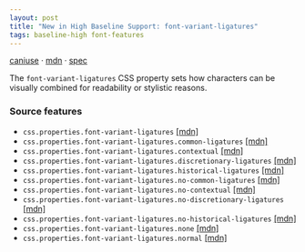 ```yaml
---
layout: post
title: "New in High Baseline Support: font-variant-ligatures"
tags: baseline-high font-features
---
```


[caniuse](https://caniuse.com/?search=font-variant-ligatures) · [mdn](https://developer.mozilla.org/en-US/search?q=font-variant-ligatures) · [spec](https://drafts.csswg.org/css-fonts-4/#font-variant-ligatures-prop)

The `font-variant-ligatures` CSS property sets how characters can be visually combined for readability or stylistic reasons.

### Source features

- ``css.properties.font-variant-ligatures`` [[mdn]](https://developer.mozilla.org/en-US/search?q=css.properties.font-variant-ligatures)
- ``css.properties.font-variant-ligatures.common-ligatures`` [[mdn]](https://developer.mozilla.org/en-US/search?q=css.properties.font-variant-ligatures.common-ligatures)
- ``css.properties.font-variant-ligatures.contextual`` [[mdn]](https://developer.mozilla.org/en-US/search?q=css.properties.font-variant-ligatures.contextual)
- ``css.properties.font-variant-ligatures.discretionary-ligatures`` [[mdn]](https://developer.mozilla.org/en-US/search?q=css.properties.font-variant-ligatures.discretionary-ligatures)
- ``css.properties.font-variant-ligatures.historical-ligatures`` [[mdn]](https://developer.mozilla.org/en-US/search?q=css.properties.font-variant-ligatures.historical-ligatures)
- ``css.properties.font-variant-ligatures.no-common-ligatures`` [[mdn]](https://developer.mozilla.org/en-US/search?q=css.properties.font-variant-ligatures.no-common-ligatures)
- ``css.properties.font-variant-ligatures.no-contextual`` [[mdn]](https://developer.mozilla.org/en-US/search?q=css.properties.font-variant-ligatures.no-contextual)
- ``css.properties.font-variant-ligatures.no-discretionary-ligatures`` [[mdn]](https://developer.mozilla.org/en-US/search?q=css.properties.font-variant-ligatures.no-discretionary-ligatures)
- ``css.properties.font-variant-ligatures.no-historical-ligatures`` [[mdn]](https://developer.mozilla.org/en-US/search?q=css.properties.font-variant-ligatures.no-historical-ligatures)
- ``css.properties.font-variant-ligatures.none`` [[mdn]](https://developer.mozilla.org/en-US/search?q=css.properties.font-variant-ligatures.none)
- ``css.properties.font-variant-ligatures.normal`` [[mdn]](https://developer.mozilla.org/en-US/search?q=css.properties.font-variant-ligatures.normal)
